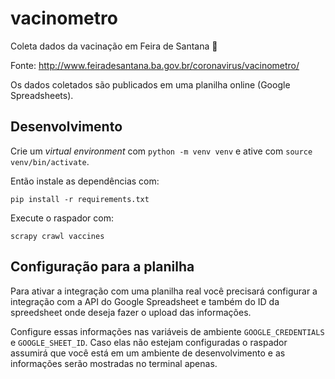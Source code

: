 # vacinometro

Coleta dados da vacinação em Feira de Santana 💉

Fonte: http://www.feiradesantana.ba.gov.br/coronavirus/vacinometro/

Os dados coletados são publicados em uma planilha online (Google Spreadsheets).

## Desenvolvimento

Crie um _virtual environment_ com `python -m venv venv` e ative com
`source venv/bin/activate`.

Então instale as dependências com:

```
pip install -r requirements.txt
```

Execute o raspador com:

```
scrapy crawl vaccines
```

## Configuração para a planilha

Para ativar a integração com uma planilha real você precisará
configurar a integração com a API do Google Spreadsheet e também
do ID da spreedsheet onde deseja fazer o upload das informações.

Configure essas informações nas variáveis de ambiente `GOOGLE_CREDENTIALS` e `GOOGLE_SHEET_ID`.
Caso elas não estejam configuradas o raspador assumirá que você
está em um ambiente de desenvolvimento e as informações serão mostradas
no terminal apenas.
